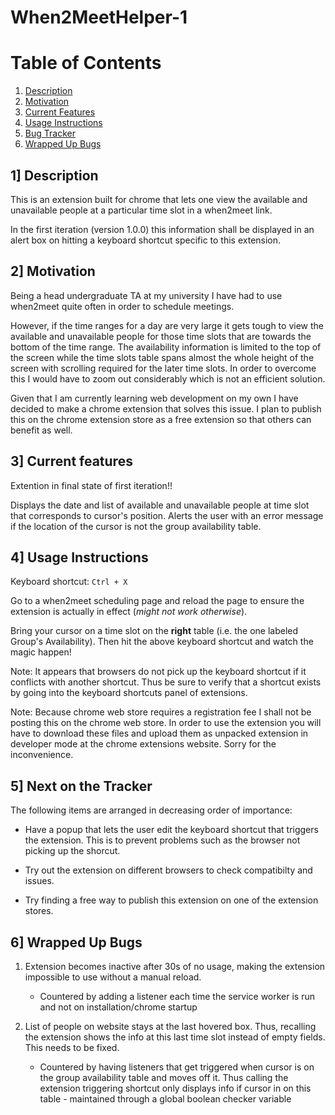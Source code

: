 # When2MeetHelper-1

# Table of Contents

1. [Description](#1-description)
2. [Motivation](#2-motivation)
3. [Current Features](#3-current-features)
4. [Usage Instructions](#4-usage-instructions)
5. [Bug Tracker](#5-next-on-the-tracker)
6. [Wrapped Up Bugs](#6-wrapped-up-bugs)

## 1] Description

This is an extension built for chrome that lets one view the available and unavailable people at a particular time slot in a when2meet link.

In the first iteration (version 1.0.0) this information shall be displayed in an alert box on hitting a keyboard shortcut specific to this extension.

## 2] Motivation

Being a  head undergraduate TA at my university I have had to use when2meet quite often in order to schedule meetings. 

However, if the time ranges for a day are very large it gets tough to view the available and unavailable people for those time slots that are towards the bottom of the time range. The availability information is limited to the top of the screen while the time slots table spans almost the whole height of the screen with scrolling required for the later time slots. In order to overcome this I would have to zoom out considerably which is not an efficient solution. 

Given that I am currently learning web development on my own I have decided to make a chrome extension that solves this issue. I plan to publish this on the chrome extension store as a free extension so that others can benefit as well.

## 3] Current features

Extention in final state of first iteration!!
  
Displays the date and list of available and unavailable people at time slot that corresponds to cursor's position. Alerts the user with an error message if the location of the cursor is not the group availability table.

## 4] Usage Instructions

Keyboard shortcut: `Ctrl + X`

Go to a when2meet scheduling page and reload the page to ensure the extension is actually in effect (_might not work otherwise_).

Bring your cursor on a time slot on the **right** table (i.e. the one labeled Group's Availability). Then hit the above keyboard shortcut and watch the magic happen!

Note: It appears that browsers do not pick up the keyboard shortcut if it conflicts with another shortcut. Thus be sure to verify that a shortcut exists by going into the keyboard shortcuts panel of extensions.

Note: Because chrome web store requires a registration fee I shall not be posting this on the chrome web store. In order to use the extension you will have to download these files and upload them as unpacked extension in developer mode at the chrome extensions website. Sorry for the inconvenience.

## 5] Next on the Tracker

The following items are arranged in decreasing order of importance:

- Have a popup that lets the user edit the keyboard shortcut that triggers the extension. This is to prevent problems such as the browser not picking up the shorcut.

- Try out the extension on different browsers to check compatibilty and issues.

- Try finding a free way to publish this extension on one of the extension stores.

## 6] Wrapped Up Bugs

1. Extension becomes inactive after 30s of no usage, making the extension impossible to use without a manual reload.

    - Countered by adding a listener each time the service worker is run and not on installation/chrome startup

2. List of people on website stays at the last hovered box. Thus, recalling the extension shows the info at this last time slot instead of empty fields. This needs to be fixed.

    - Countered by having listeners that get triggered when cursor is on the group availability table and moves off it. Thus calling the extension triggering shortcut only displays info if cursor in on this table - maintained through a global boolean checker variable